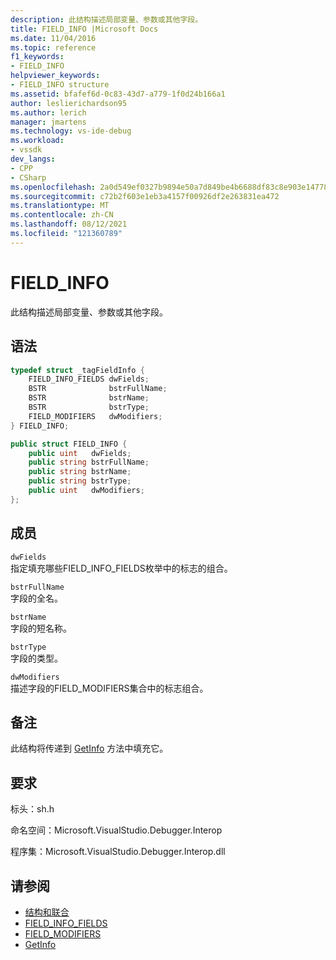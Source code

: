 ```yaml
---
description: 此结构描述局部变量、参数或其他字段。
title: FIELD_INFO |Microsoft Docs
ms.date: 11/04/2016
ms.topic: reference
f1_keywords:
- FIELD_INFO
helpviewer_keywords:
- FIELD_INFO structure
ms.assetid: bfafef6d-0c83-43d7-a779-1f0d24b166a1
author: leslierichardson95
ms.author: lerich
manager: jmartens
ms.technology: vs-ide-debug
ms.workload:
- vssdk
dev_langs:
- CPP
- CSharp
ms.openlocfilehash: 2a0d549ef0327b9894e50a7d849be4b6688df83c8e903e14778b3827f7e82f2d
ms.sourcegitcommit: c72b2f603e1eb3a4157f00926df2e263831ea472
ms.translationtype: MT
ms.contentlocale: zh-CN
ms.lasthandoff: 08/12/2021
ms.locfileid: "121360789"
---
```

# <a name="field_info"></a>FIELD_INFO
此结构描述局部变量、参数或其他字段。

## <a name="syntax"></a>语法

```cpp
typedef struct _tagFieldInfo {
    FIELD_INFO_FIELDS dwFields;
    BSTR              bstrFullName;
    BSTR              bstrName;
    BSTR              bstrType;
    FIELD_MODIFIERS   dwModifiers;
} FIELD_INFO;
```

```csharp
public struct FIELD_INFO {
    public uint   dwFields;
    public string bstrFullName;
    public string bstrName;
    public string bstrType;
    public uint   dwModifiers;
};
```

## <a name="members"></a>成员
`dwFields`\
指定填充哪些FIELD_INFO_FIELDS枚举中的[](../../../extensibility/debugger/reference/field-info-fields.md)标志的组合。

`bstrFullName`\
字段的全名。

`bstrName`\
字段的短名称。

`bstrType`\
字段的类型。

`dwModifiers`\
描述字段的FIELD_MODIFIERS集合中的[](../../../extensibility/debugger/reference/field-modifiers.md)标志组合。

## <a name="remarks"></a>备注
此结构将传递到 [GetInfo](../../../extensibility/debugger/reference/idebugfield-getinfo.md) 方法中填充它。

## <a name="requirements"></a>要求
标头：sh.h

命名空间：Microsoft.VisualStudio.Debugger.Interop

程序集：Microsoft.VisualStudio.Debugger.Interop.dll

## <a name="see-also"></a>请参阅
- [结构和联合](../../../extensibility/debugger/reference/structures-and-unions.md)
- [FIELD_INFO_FIELDS](../../../extensibility/debugger/reference/field-info-fields.md)
- [FIELD_MODIFIERS](../../../extensibility/debugger/reference/field-modifiers.md)
- [GetInfo](../../../extensibility/debugger/reference/idebugfield-getinfo.md)
